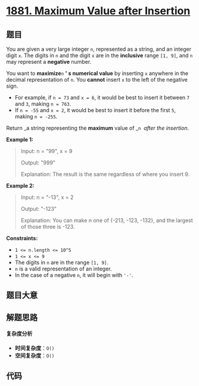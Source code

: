 # [1881. Maximum Value after Insertion](https://leetcode.com/problems/maximum-value-after-insertion/)

## 题目

You are given a very large integer `n`, represented as a string,​​​​​​ and an
integer digit `x`. The digits in `n` and the digit `x` are in the
**inclusive** range `[1, 9]`, and `n` may represent a **negative** number.

You want to **maximize**`n` **' s numerical value** by inserting `x` anywhere
in the decimal representation of `n`​​​​​​. You **cannot** insert `x` to the
left of the negative sign.

- For example, if `n = 73` and `x = 6`, it would be best to insert it between `7` and `3`, making `n = 763`.
- If `n = -55` and `x = 2`, it would be best to insert it before the first `5`, making `n = -255`.

Return _a string representing the **maximum** value of _`n` _​​​​​​ after the
insertion_.

**Example 1:**

> Input: n = "99", x = 9
>
> Output: "999"
>
> Explanation: The result is the same regardless of where you insert 9.

**Example 2:**

> Input: n = "-13", x = 2
>
> Output: "-123"
>
> Explanation: You can make n one of {-213, -123, -132}, and the largest of those three is -123.

**Constraints:**

- `1 <= n.length <= 10^5`
- `1 <= x <= 9`
- The digits in `n`​​​ are in the range `[1, 9]`.
- `n` is a valid representation of an integer.
- In the case of a negative `n`,​​​​​​ it will begin with `'-'`.

## 题目大意

## 解题思路

#### 复杂度分析

- **时间复杂度**：`O()`
- **空间复杂度**：`O()`

## 代码

```javascript

```
